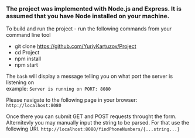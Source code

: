 ### The project was implemented with Node.js and Express. It is assumed that you have Node installed on your machine.

To build and run the project - run the following commands from your command line tool

* git clone https://github.com/YuriyKartuzov/Project
* cd Project
* npm install
* npm start

The `bash` will display a message telling you on what port the server is listening on <br/>
example: ` Server is running on PORT: 8080 `

Please navigate to the following page in your browser: `http://localhost:8080` <br/>

Once there you can submit GET and POST requests throught the form. Alternitevly you may manually input the string to 
be parsed. For that use the following URI. `http://localhost:8080/findPhoneNumbers/{...string...}`
